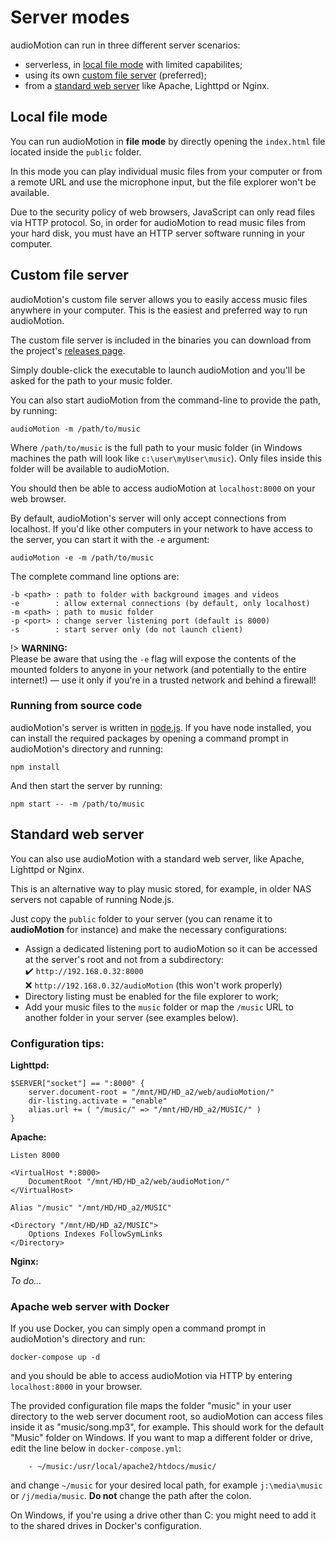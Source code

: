 # Server modes

audioMotion can run in three different server scenarios:
+ serverless, in [local file mode](#local-file-mode) with limited capabilites;
+ using its own [custom file server](#custom-file-server) (preferred);
+ from a [standard web server](#standard-web-server) like Apache, Lighttpd or Nginx.

## Local file mode

You can run audioMotion in **file mode** by directly opening the `index.html` file located inside the `public` folder.

In this mode you can play individual music files from your computer or from a remote URL and use the microphone input, but the file explorer won't be available.

Due to the security policy of web browsers, JavaScript can only read files via HTTP protocol.
So, in order for audioMotion to read music files from your hard disk, you must have an HTTP server software running in your computer.

## Custom file server

audioMotion's custom file server allows you to easily access music files anywhere in your computer. This is the easiest and preferred way to run audioMotion.

The custom file server is included in the binaries you can download from the project's [releases page](https://github.com/hvianna/audioMotion.js/releases/latest).

Simply double-click the executable to launch audioMotion and you'll be asked for the path to your music folder.

You can also start audioMotion from the command-line to provide the path, by running:

```
audioMotion -m /path/to/music
```

Where `/path/to/music` is the full path to your music folder (in Windows machines the path will look like `c:\user\myUser\music`). Only files inside this folder will be available to audioMotion.

You should then be able to access audioMotion at `localhost:8000` on your web browser.

By default, audioMotion's server will only accept connections from localhost. If you'd like other computers in your network to have access to the server, you can start it with the `-e` argument:

```
audioMotion -e -m /path/to/music
```

The complete command line options are:

```
-b <path> : path to folder with background images and videos
-e        : allow external connections (by default, only localhost)
-m <path> : path to music folder
-p <port> : change server listening port (default is 8000)
-s        : start server only (do not launch client)
```

!> **WARNING:**<br>
Please be aware that using the `-e` flag will expose the contents of the mounted folders to anyone in your network (and potentially to the entire internet!) &mdash; use it only if you're in a trusted network and behind a firewall!

### Running from source code

audioMotion's server is written in [node.js](https://nodejs.org). If you have node installed, you can install the required packages by opening a command prompt in audioMotion's directory and running:

```
npm install
```

And then start the server by running:

```
npm start -- -m /path/to/music
```

## Standard web server

You can also use audioMotion with a standard web server, like Apache, Lighttpd or Nginx.

This is an alternative way to play music stored, for example, in older NAS servers not capable of running Node.js.

Just copy the `public` folder to your server (you can rename it to **audioMotion** for instance) and make the necessary configurations:

* Assign a dedicated listening port to audioMotion so it can be accessed at the server's root and not from a subdirectory:<br>
  ✔️ `http://192.168.0.32:8000`<br>
  ❌ `http://192.168.0.32/audioMotion` (this won't work properly)
* Directory listing must be enabled for the file explorer to work;
* Add your music files to the `music` folder or map the `/music` URL to another folder in your server (see examples below).


### Configuration tips:

**Lighttpd:**

```
$SERVER["socket"] == ":8000" {
    server.document-root = "/mnt/HD/HD_a2/web/audioMotion/"
    dir-listing.activate = "enable"
    alias.url += ( "/music/" => "/mnt/HD/HD_a2/MUSIC/" )
}
```

**Apache:**

```
Listen 8000

<VirtualHost *:8000>
	DocumentRoot "/mnt/HD/HD_a2/web/audioMotion/"
</VirtualHost>

Alias "/music" "/mnt/HD/HD_a2/MUSIC"

<Directory "/mnt/HD/HD_a2/MUSIC">
    Options Indexes FollowSymLinks
</Directory>
```

**Nginx:**

*To do...*

### Apache web server with Docker

If you use Docker, you can simply open a command prompt in audioMotion's directory and run:

`docker-compose up -d`

and you should be able to access audioMotion via HTTP by entering `localhost:8000` in your browser.

The provided configuration file maps the folder "music" in your user directory to the web server document root, so audioMotion can access files inside it as "music/song.mp3", for example.
This should work for the default "Music" folder on Windows. If you want to map a different folder or drive, edit the line below in `docker-compose.yml`:

```
    - ~/music:/usr/local/apache2/htdocs/music/
```

and change `~/music` for your desired local path, for example `j:\media\music` or `/j/media/music`. **Do not** change the path after the colon.

On Windows, if you're using a drive other than C: you might need to add it to the shared drives in Docker's configuration.
